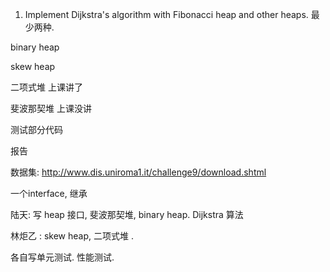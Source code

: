 



1. Implement Dijkstra's algorithm with Fibonacci heap and other heaps. 最少两种.

binary heap 

skew heap 

二项式堆  上课讲了

斐波那契堆  上课没讲

 测试部分代码

报告

数据集: http://www.dis.uniroma1.it/challenge9/download.shtml

一个interface,  继承 

陆天: 写 heap 接口,  斐波那契堆, binary heap. Dijkstra 算法

林炬乙 : skew heap, 二项式堆 . 

各自写单元测试. 性能测试. 

 

